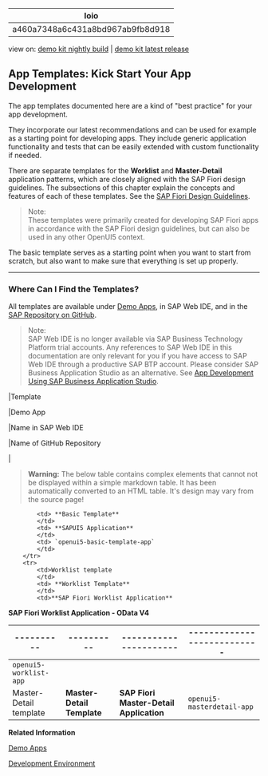 <!-- loioa460a7348a6c431a8bd967ab9fb8d918 -->

| loio |
| -----|
| a460a7348a6c431a8bd967ab9fb8d918 |

<div id="loio">

view on: [demo kit nightly build](https://openui5nightly.hana.ondemand.com/#/topic/a460a7348a6c431a8bd967ab9fb8d918) | [demo kit latest release](https://openui5.hana.ondemand.com/#/topic/a460a7348a6c431a8bd967ab9fb8d918)</div>

## App Templates: Kick Start Your App Development

The app templates documented here are a kind of "best practice" for your app development.

They incorporate our latest recommendations and can be used for example as a starting point for developing apps. They include generic application functionality and tests that can be easily extended with custom functionality if needed.

There are separate templates for the **Worklist** and **Master-Detail** application patterns, which are closely aligned with the SAP Fiori design guidelines. The subsections of this chapter explain the concepts and features of each of these templates. See the  [SAP Fiori Design Guidelines](https://experience.sap.com/fiori-design-web/).

> Note:  
> These templates were primarily created for developing SAP Fiori apps in accordance with the SAP Fiori design guidelines, but can also be used in any other OpenUI5 context.

The basic template serves as a starting point when you want to start from scratch, but also want to make sure that everything is set up properly.

***

<a name="loioa460a7348a6c431a8bd967ab9fb8d918__section_prm_bjk_l1b"/>

### Where Can I Find the Templates?

All templates are available under [Demo Apps](https://openui5.hana.ondemand.com/#demoapps.html), in SAP Web IDE, and in the [SAP Repository on GitHub](https://github.com/SAP).

> Note:  
> SAP Web IDE is no longer available via SAP Business Technology Platform trial accounts. Any references to SAP Web IDE in this documentation are only relevant for you if you have access to SAP Web IDE through a productive SAP BTP account. Please consider SAP Business Application Studio as an alternative. See [App Development Using SAP Business Application Studio](App_Development_Using_SAP_Business_Application_Studio_6bbad66.md).

|Template

|Demo App

|Name in SAP Web IDE 

|Name of GitHub Repository

|
 > **Warning:** The below table contains complex elements that cannot not be displayed within a simple markdown table. It has been automatically converted to an HTML table. It's design may vary from the source page!

<table>
	<thead>
		<tr>
			<th>----------</th>
			<th>----------</th>
			<th>----------------------</th>
			<th>---------------------------</th>
		</tr>
	</thead>
	<tbody>

			<td> **Basic Template** 
			</td>
			<td> **SAPUI5 Application** 
			</td>
			<td> `openui5-basic-template-app` 
			</td>
		</tr>
		<tr>
			<td>Worklist template
			</td>
			<td> **Worklist Template** 
			</td>
			<td>**SAP Fiori Worklist Application**
**SAP Fiori Worklist Application - OData V4**
			</td>
			<td> `openui5-worklist-app` 
			</td>
		</tr>
		<tr>
			<td>Master-Detail template
			</td>
			<td> **Master-Detail Template** 
			</td>
			<td> **SAP Fiori Master-Detail Application** 
			</td>
			<td> `openui5-masterdetail-app` 
			</td>
		</tr>
	</tbody>
</table>

**Related Information**  


[Demo Apps](Demo_Apps_a3ab54e.md)

[Development Environment](Development_Environment_7bb04e0.md)

